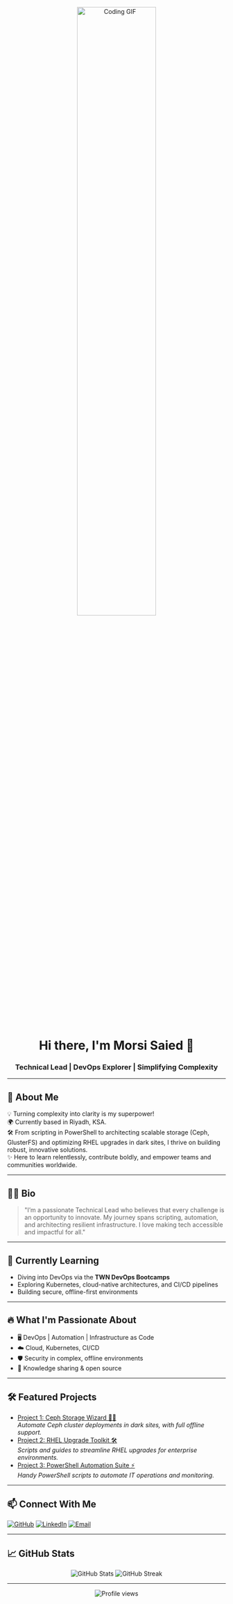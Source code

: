 <!-- Banner GIF (replace link with your favorite) -->
<p align="center">
  <img src="https://media.giphy.com/media/qgQUggAC3Pfv687qPC/giphy.gif" alt="Coding GIF" width="60%" />
</p>

<h1 align="center">Hi there, I'm Morsi Saied 👋</h1>
<h3 align="center">Technical Lead | DevOps Explorer | Simplifying Complexity</h3>

---

## 🚀 About Me

💡 Turning complexity into clarity is my superpower!  
🌍 Currently based in Riyadh, KSA.  
🛠️ From scripting in PowerShell to architecting scalable storage (Ceph, GlusterFS) and optimizing RHEL upgrades in dark sites, I thrive on building robust, innovative solutions.  
✨ Here to learn relentlessly, contribute boldly, and empower teams and communities worldwide.

---

## 👨‍💻 Bio

> "I’m a passionate Technical Lead who believes that every challenge is an opportunity to innovate. My journey spans scripting, automation, and architecting resilient infrastructure. I love making tech accessible and impactful for all."

---

## 🌱 Currently Learning

- Diving into DevOps via the **TWN DevOps Bootcamps**
- Exploring Kubernetes, cloud-native architectures, and CI/CD pipelines
- Building secure, offline-first environments

---

## 🔥 What I'm Passionate About

- 🖥️ DevOps | Automation | Infrastructure as Code
- ☁️ Cloud, Kubernetes, CI/CD
- 🛡️ Security in complex, offline environments
- 🤝 Knowledge sharing & open source

---

## 🛠️ Featured Projects

<!-- Replace these with your actual repos or let me fetch them for you! -->
- [Project 1: Ceph Storage Wizard 🧙‍♂️](https://github.com/morsi-VRTS/ceph-storage-wizard)  
  *Automate Ceph cluster deployments in dark sites, with full offline support.*
- [Project 2: RHEL Upgrade Toolkit 🛠️](https://github.com/morsi-VRTS/rhel-upgrade-toolkit)  
  *Scripts and guides to streamline RHEL upgrades for enterprise environments.*
- [Project 3: PowerShell Automation Suite ⚡](https://github.com/morsi-VRTS/powershell-automation-suite)  
  *Handy PowerShell scripts to automate IT operations and monitoring.*

---

## 📫 Connect With Me

<p align="left">
  <a href="https://github.com/morsi-Saied" target="_blank"><img alt="GitHub" src="https://img.shields.io/badge/GitHub-181717?style=for-the-badge&logo=github&logoColor=white"/></a>
  <a href="https://www.linkedin.com/in/morsi-saeid/" target="_blank"><img alt="LinkedIn" src="https://img.shields.io/badge/LinkedIn-0A66C2?style=for-the-badge&logo=linkedin&logoColor=white"/></a>
  <a href="mailto:morsi.s.morsi@hotmail.com"><img alt="Email" src="https://img.shields.io/badge/Email-D14836?style=for-the-badge&logo=gmail&logoColor=white"/></a>
</p>

---

## 📈 GitHub Stats

<p align="center">
  <img src="https://github-readme-stats.vercel.app/api?username=morsi-Saied&show_icons=true&theme=radical" alt="GitHub Stats"/>
  <img src="https://github-readme-streak-stats.herokuapp.com/?user=morsi-Saied&theme=radical" alt="GitHub Streak"/>
</p>

---

<p align="center">
  <img src="https://komarev.com/ghpvc/?username=morsi-Saied&style=for-the-badge" alt="Profile views"/>
</p>
